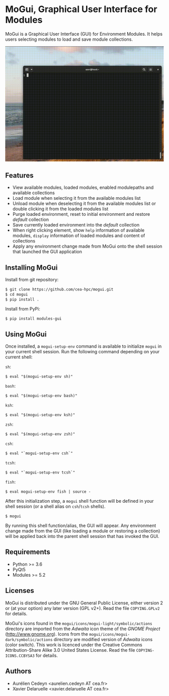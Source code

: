 MoGui, Graphical User Interface for Modules
===========================================

MoGui is a Graphical User Interface (GUI) for Environment Modules. It helps
users selecting modules to load and save module collections.

![A sneak peek of MoGui](https://raw.githubusercontent.com/cea-hpc/mogui/main/doc/sneak_peek.gif)

Features
--------

* View available modules, loaded modules, enabled modulepaths and available
  collections
* Load module when selecting it from the available modules list
* Unload module when deselecting it from the available modules list or double
  clicking it from the loaded modules list
* Purge loaded environment, reset to initial environment and restore *default*
  collection
* Save currently loaded environment into the *default* collection
* When right clicking element, show `help` information of available modules,
  `display` information of loaded modules and content of collections
* Apply any environment change made from MoGui onto the shell session that
  launched the GUI application

Installing MoGui
----------------

Install from git repository:

    $ git clone https://github.com/cea-hpc/mogui.git
    $ cd mogui
    $ pip install .

Install from PyPi:

    $ pip install modules-gui

Using MoGui
-----------

Once installed, a `mogui-setup-env` command is available to initialize `mogui`
in your current shell session. Run the following command depending on your
current shell:

`sh`:

    $ eval "$(mogui-setup-env sh)"

`bash`:

    $ eval "$(mogui-setup-env bash)"

`ksh`:

    $ eval "$(mogui-setup-env ksh)"

`zsh`:

    $ eval "$(mogui-setup-env zsh)"

`csh`:

    $ eval "`mogui-setup-env csh`"

`tcsh`:

    $ eval "`mogui-setup-env tcsh`"

`fish`:

    $ eval mogui-setup-env fish | source -

After this initialization step, a `mogui` shell function will be defined in
your shell session (or a shell alias on `csh`/`tcsh` shells).

    $ mogui

By running this shell function/alias, the GUI will appear. Any environment
change made from the GUI (like loading a module or restoring a collection)
will be applied back into the parent shell session that has invoked the GUI.

Requirements
------------

 * Python >= 3.6
 * PyQt5
 * Modules >= 5.2

Licenses
--------

MoGui is distributed under the GNU General Public License, either version 2 or
(at your option) any later version (GPL v2+). Read the file `COPYING.GPLv2`
for details.

MoGui's icons found in the `mogui/icons/mogui-light/symbolic/actions`
directory are imported from the *Adwaita* icon theme of the *GNOME Project*
(http://www.gnome.org). Icons from the `mogui/icons/mogui-dark/symbolic/actions`
directory are modified version of *Adwaita* icons (color switch). This work is
licenced under the Creative Commons Attribution-Share Alike 3.0 United States
License. Read the file `COPYING-ICONS.CCBYSA3` for details.

Authors
-------

 * Aurélien Cedeyn <aurelien.cedeyn AT cea.fr>
 * Xavier Delaruelle <xavier.delaruelle AT cea.fr>
